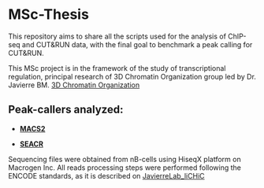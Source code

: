 # MSc-Thesis
This repository aims to share all the scripts used for the analysis of ChIP-seq and CUT&RUN data, with the final goal to benchmark a peak calling for CUT&amp;RUN.

This MSc project is in the framework of the study of transcriptional regulation, principal research of 3D Chromatin Organization group led by Dr. Javierre BM. [3D Chromatin Organization](https://www.carrerasresearch.org/es/organizaci%C3%B3n-3d-de-la-cromatina_78766)

## Peak-callers analyzed:

- [**MACS2** ](https://github.com/macs3-project/MACS)

- [**SEACR**](https://github.com/FredHutch/SEACR)

Sequencing files were obtained from nB-cells using HiseqX platform on Macrogen Inc.
All reads processing steps were performed following the ENCODE standards, as it is described on [JavierreLab_liCHiC](https://github.com/JavierreLab/liCHiC/tree/main/3.ChIPseq%20Processing)
